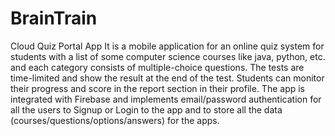 # BrainTrain
Cloud Quiz Portal App
It is a mobile application for an online quiz system for students with a list of some computer science courses like java, python, etc. and each category consists of multiple-choice questions.
The tests are time-limited and show the result at the end of the test. Students can monitor their progress and score in the report section in their profile.
The app is integrated with Firebase and implements email/password authentication for all the users to Signup or Login to the app and to store all the data (courses/questions/options/answers) for the apps.
